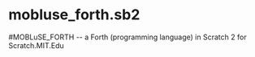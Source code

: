 # mobluse_forth.sb2
#MOBLuSE_FORTH -- a Forth (programming language) in Scratch 2 for Scratch.MIT.Edu
